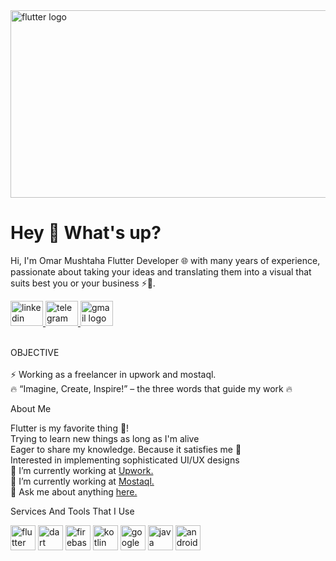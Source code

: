 <img src="https://media.tenor.com/7uKoZuX9f8UAAAAC/flutterguide-flutter.gif" height="300" width="1000" alt="flutter logo"  />
<h1 align="left">Hey 👋 What's up?</h1>

<p align="left">Hi, I'm Omar Mushtaha Flutter Developer 🌐 with many years of experience, passionate about taking your ideas and translating them into a visual that suits best you or your business ⚡🚀.</p>
<div align="left">
  <a href="https://www.linkedin.com/in/omar-mushtaha-55495422b/">
  <img src="https://raw.githubusercontent.com/maurodesouza/profile-readme-generator/master/src/assets/icons/social/linkedin/default.svg" width="52" height="40" alt="linkedin logo"  />
    </a>
  <a  href="https://www.upwork.com/freelancers/~01a9fc2317f92b7847">
  <img src="https://www.svgrepo.com/show/331630/upwork.svg" width="52" height="40" alt="telegram logo"  />
    </a>
  <a href="https://mostaql.com/u/Omar_Mushtaha">
  <img src="https://mostaql.hsoubcdn.com/public/assets/cards/facebook@2x.png" width="52" height="40" alt="gmail logo"  />
    </a>
</div>
<br>
<p align="left">OBJECTIVE<br><br>⚡️ Working as a freelancer  in upwork and mostaql.<br>🔥 “Imagine, Create, Inspire!” – the three words that guide my work 🔥</p>
<p align="left">About Me<p>
<p align="left">Flutter is my favorite thing 💙!<br>Trying to learn new things as long as I'm alive<br>Eager to share my knowledge. Because it satisfies me 🥳<br>Interested in implementing sophisticated UI/UX designs<br>🔭 I’m currently working at  <a href="https://www.upwork.com/freelancers/~01a9fc2317f92b7847"> Upwork.</a><br>🔭 I’m currently working at <a href="https://mostaql.com/u/Omar_Mushtaha">Mostaql.</a><br>💬 Ask me about anything
  <a href="https://mostaql.com/u/Omar_Mushtaha">here.</a>
</p>
<p align="left"></p>
<p align="left">Services And Tools That I Use</p>
<div align="left">
  <img src="https://cdn.jsdelivr.net/gh/devicons/devicon/icons/flutter/flutter-original.svg" height="40" width="40" alt="flutter logo"  />
  <img src="https://cdn.jsdelivr.net/gh/devicons/devicon/icons/dart/dart-original.svg" height="40" width="40" alt="dart logo"  />
  <img src="https://cdn.jsdelivr.net/gh/devicons/devicon/icons/firebase/firebase-plain.svg" height="40" width="40" alt="firebase logo"  />
  <img src="https://cdn.jsdelivr.net/gh/devicons/devicon/icons/kotlin/kotlin-original.svg" height="40" width="40" alt="kotlin logo"  />
  <img src="https://cdn.jsdelivr.net/gh/devicons/devicon/icons/googlecloud/googlecloud-original.svg" height="40" width="40" alt="googlecloud logo"  />
  <img src="https://cdn.jsdelivr.net/gh/devicons/devicon/icons/java/java-original.svg" height="40" width="40" alt="java logo"  />
  <img src="https://developer.android.com/static/studio/images/android-studio-canary.svg" height="40" width="40" alt="android  logo"  />

</div>

